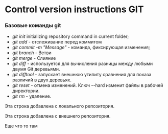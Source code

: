 # Control version instructions GIT

### Базовые команды git

* *git init* initializing repository command in current folder;
* *git add* - отслеживание перед коммитом
* *git commit -m "Message"* - команда, фиксирующая изменения;
* *git branch* - Ветви
* *git merge* - Слияние
* *git diff* - используется для вычисления разницы между любыми двумя Git деревьями.
* *git difftool* - запускает внешнюю утилиту сравнения для показа различий в двух деревьях.
* *git reset* - отмена изменений. Ключ --hard изменит файлы в рабочей директории.
* *git rm* - удаление.

Эта строка добавлена с локального репозитория.

Эта строка добавлена с внешнего репозитория.

Еще что то там
